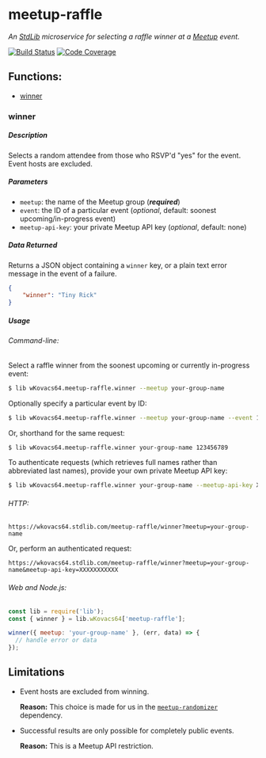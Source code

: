 # meetup-raffle

*An [StdLib][stdlib] microservice for selecting a raffle winner at a
[Meetup][meetup] event.*

[![Build Status][travis-image]][travis-url]
[![Code Coverage][coveralls-image]][coveralls-url]

## Functions:

* [winner](#winner)

### winner

##### Description

Selects a random attendee from those who RSVP'd "yes" for the event. Event
hosts are excluded.

##### Parameters

* `meetup`: the name of the Meetup group (***required***)
* `event`: the ID of a particular event (*optional*, default: soonest
  upcoming/in-progress event)
* `meetup-api-key`: your private Meetup API key (*optional*, default: none)

##### Data Returned

Returns a JSON object containing a `winner` key, or a plain text error message
in the event of a failure.

```json
{
    "winner": "Tiny Rick"
}
```

##### Usage

###### Command-line:

Select a raffle winner from the soonest upcoming or currently in-progress event:

```bash
$ lib wKovacs64.meetup-raffle.winner --meetup your-group-name
```

Optionally specify a particular event by ID:

```bash
$ lib wKovacs64.meetup-raffle.winner --meetup your-group-name --event 123456789
```

Or, shorthand for the same request:

```bash
$ lib wKovacs64.meetup-raffle.winner your-group-name 123456789
```

To authenticate requests (which retrieves full names rather than abbreviated
last names), provide your own private Meetup API key:

```bash
$ lib wKovacs64.meetup-raffle.winner your-group-name --meetup-api-key XXXXXXXXXXX
```

###### HTTP:

```http
https://wkovacs64.stdlib.com/meetup-raffle/winner?meetup=your-group-name
```

Or, perform an authenticated request:

```http
https://wkovacs64.stdlib.com/meetup-raffle/winner?meetup=your-group-name&meetup-api-key=XXXXXXXXXXX
```

###### Web and Node.js:

```js
const lib = require('lib');
const { winner } = lib.wKovacs64['meetup-raffle'];

winner({ meetup: 'your-group-name' }, (err, data) => {
  // handle error or data
});
```

## Limitations

* Event hosts are excluded from winning.

  **Reason:** This choice is made for us in the
  [`meetup-randomizer`][meetup-randomizer] dependency.

* Successful results are only possible for completely public events.

  **Reason:** This is a Meetup API restriction.

[meetup]: https://www.meetup.com
[stdlib]: https://stdlib.com
[travis-image]: https://img.shields.io/travis/wKovacs64/meetup-raffle.svg?style=flat-square
[travis-url]: https://travis-ci.org/wKovacs64/meetup-raffle
[coveralls-image]: https://img.shields.io/coveralls/wKovacs64/meetup-raffle.svg?style=flat-square
[coveralls-url]: https://coveralls.io/github/wKovacs64/meetup-raffle
[meetup-randomizer]: https://github.com/durancristhian/meetup-randomizer
